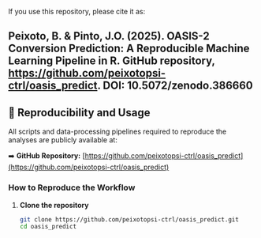 If you use this repository, please cite it as:

Peixoto, B. & Pinto, J.O. (2025). OASIS-2 Conversion Prediction: A Reproducible Machine Learning Pipeline in R. GitHub repository, https://github.com/peixotopsi-ctrl/oasis_predict. DOI: 10.5072/zenodo.386660
---

## 🔁 Reproducibility and Usage

All scripts and data-processing pipelines required to reproduce the analyses are publicly available at:

➡️ **GitHub Repository:** [https://github.com/peixotopsi-ctrl/oasis_predict](https://github.com/peixotopsi-ctrl/oasis_predict)

### How to Reproduce the Workflow

1. **Clone the repository**
   ```bash
   git clone https://github.com/peixotopsi-ctrl/oasis_predict.git
   cd oasis_predict
